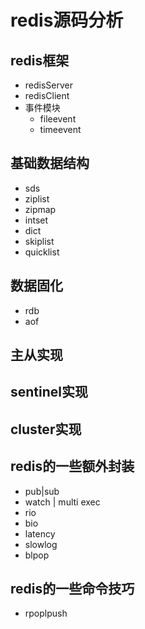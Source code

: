 
# redis源码分析
## redis框架

* redisServer
* redisClient
* 事件模块
	* fileevent
	* timeevent

## 基础数据结构

* sds
* ziplist
* zipmap
* intset
* dict
* skiplist
* quicklist

## 数据固化

* rdb
* aof

## 主从实现

## sentinel实现

## cluster实现

## redis的一些额外封装

* pub|sub
* watch | multi exec
* rio
* bio
* latency
* slowlog
* blpop

## redis的一些命令技巧

* rpoplpush
